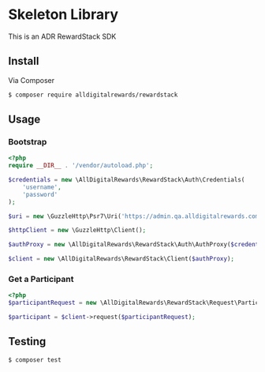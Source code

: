 # Skeleton Library

This is an ADR RewardStack SDK

## Install

Via Composer
```bash
$ composer require alldigitalrewards/rewardstack
```

## Usage

### Bootstrap
```php
<?php
require __DIR__ . '/vendor/autoload.php';

$credentials = new \AllDigitalRewards\RewardStack\Auth\Credentials(
    'username',
    'password'
);

$uri = new \GuzzleHttp\Psr7\Uri('https://admin.qa.alldigitalrewards.com');

$httpClient = new \GuzzleHttp\Client();

$authProxy = new \AllDigitalRewards\RewardStack\Auth\AuthProxy($credentials, $uri, $httpClient);

$client = new \AllDigitalRewards\RewardStack\Client($authProxy);

```

### Get a Participant
```php
<?php
$participantRequest = new \AllDigitalRewards\RewardStack\Request\ParticipantRequest('TESTPARTICIPANT1');

$participant = $client->request($participantRequest);
```

## Testing

```bash
$ composer test
```
 